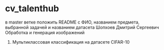 # cv_talenthub
в master ветке положить README с ФИО, названием предмета, выбранной задачей и названием датасета
Шопхоев Дмитрий Сергеевич
Обработка и генерация изображений
1. Мультиклассовая классификация на датасете CIFAR-10
